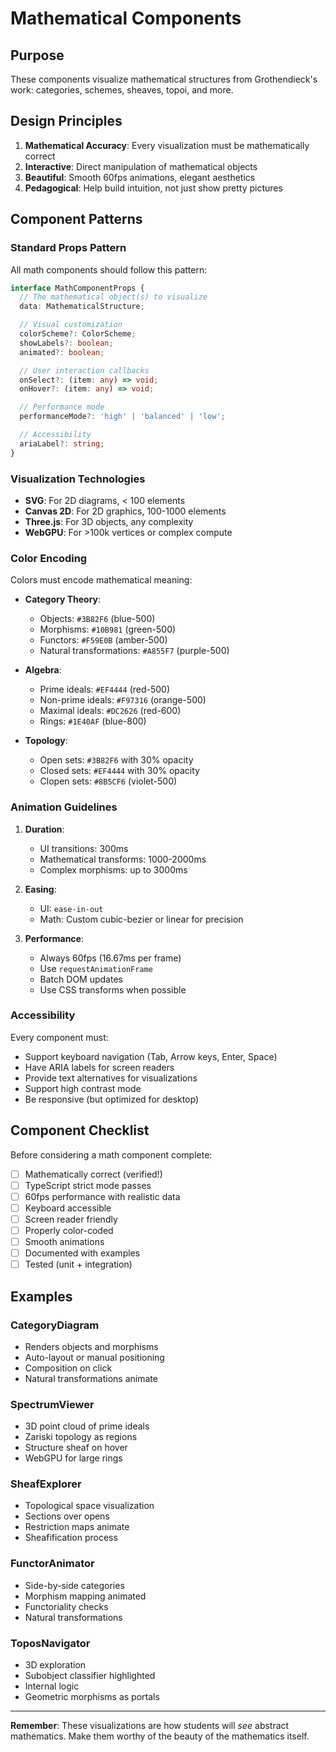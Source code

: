 # Mathematical Components

## Purpose

These components visualize mathematical structures from Grothendieck's work: categories, schemes, sheaves, topoi, and more.

## Design Principles

1. **Mathematical Accuracy**: Every visualization must be mathematically correct
2. **Interactive**: Direct manipulation of mathematical objects
3. **Beautiful**: Smooth 60fps animations, elegant aesthetics
4. **Pedagogical**: Help build intuition, not just show pretty pictures

## Component Patterns

### Standard Props Pattern

All math components should follow this pattern:

```typescript
interface MathComponentProps {
  // The mathematical object(s) to visualize
  data: MathematicalStructure;

  // Visual customization
  colorScheme?: ColorScheme;
  showLabels?: boolean;
  animated?: boolean;

  // User interaction callbacks
  onSelect?: (item: any) => void;
  onHover?: (item: any) => void;

  // Performance mode
  performanceMode?: 'high' | 'balanced' | 'low';

  // Accessibility
  ariaLabel?: string;
}
```

### Visualization Technologies

- **SVG**: For 2D diagrams, < 100 elements
- **Canvas 2D**: For 2D graphics, 100-1000 elements
- **Three.js**: For 3D objects, any complexity
- **WebGPU**: For >100k vertices or complex compute

### Color Encoding

Colors must encode mathematical meaning:

- **Category Theory**:
  - Objects: `#3B82F6` (blue-500)
  - Morphisms: `#10B981` (green-500)
  - Functors: `#F59E0B` (amber-500)
  - Natural transformations: `#A855F7` (purple-500)

- **Algebra**:
  - Prime ideals: `#EF4444` (red-500)
  - Non-prime ideals: `#F97316` (orange-500)
  - Maximal ideals: `#DC2626` (red-600)
  - Rings: `#1E40AF` (blue-800)

- **Topology**:
  - Open sets: `#3B82F6` with 30% opacity
  - Closed sets: `#EF4444` with 30% opacity
  - Clopen sets: `#8B5CF6` (violet-500)

### Animation Guidelines

1. **Duration**:
   - UI transitions: 300ms
   - Mathematical transforms: 1000-2000ms
   - Complex morphisms: up to 3000ms

2. **Easing**:
   - UI: `ease-in-out`
   - Math: Custom cubic-bezier or linear for precision

3. **Performance**:
   - Always 60fps (16.67ms per frame)
   - Use `requestAnimationFrame`
   - Batch DOM updates
   - Use CSS transforms when possible

### Accessibility

Every component must:
- Support keyboard navigation (Tab, Arrow keys, Enter, Space)
- Have ARIA labels for screen readers
- Provide text alternatives for visualizations
- Support high contrast mode
- Be responsive (but optimized for desktop)

## Component Checklist

Before considering a math component complete:

- [ ] Mathematically correct (verified!)
- [ ] TypeScript strict mode passes
- [ ] 60fps performance with realistic data
- [ ] Keyboard accessible
- [ ] Screen reader friendly
- [ ] Properly color-coded
- [ ] Smooth animations
- [ ] Documented with examples
- [ ] Tested (unit + integration)

## Examples

### CategoryDiagram
- Renders objects and morphisms
- Auto-layout or manual positioning
- Composition on click
- Natural transformations animate

### SpectrumViewer
- 3D point cloud of prime ideals
- Zariski topology as regions
- Structure sheaf on hover
- WebGPU for large rings

### SheafExplorer
- Topological space visualization
- Sections over opens
- Restriction maps animate
- Sheafification process

### FunctorAnimator
- Side-by-side categories
- Morphism mapping animated
- Functoriality checks
- Natural transformations

### ToposNavigator
- 3D exploration
- Subobject classifier highlighted
- Internal logic
- Geometric morphisms as portals

---

**Remember**: These visualizations are how students will *see* abstract mathematics. Make them worthy of the beauty of the mathematics itself.
